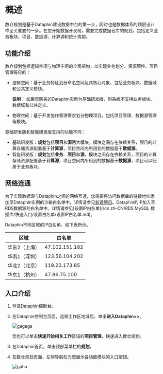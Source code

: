 # 概述

数仓规划是基于Dataphin建设数据中台的第一步，同时也是数据体系的顶层设计中至关重要的一步。在您开始数据开发前，需要完成数据仓库的规划，包括定义业务板块、项目、数据源、计算源和统计周期。

## 功能介绍

数仓规划包括逻辑空间与物理空间的全局架构，以实现业务划分、资源管控、项目管理等目的：

-   逻辑空间：基于业务特征划分命名空间及其核心对象，包括业务板块、数据域和公共定义模块。

    **说明：** 如果您购买的Dataphin实例为基础研发版，则系统不支持业务板块、数据域和公共定义。

-   物理空间：基于开发协作管理需求划分物理项目，包括项目管理、数据源管理等模块。

基础研发版和智能研发版支持的功能不同：

-   基础研发版：**规划**包括**项目**和**源**两大模块。模块之间存在依赖关系，项目的计算存储资源配置基于**计算源**，项目空间内所用到的数据基于**数据源**。
-   智能研发版：**规划**包括**业务**、**项目**和**源**。模块之间存在依赖关系，项目的计算存储资源配置基于**计算源**，项目空间内所用到的数据基于**数据源**，项目可以归属于业务板块。

## 网络连通

为了实现数据源与Dataphin之间的网络互通，您需要将访问数据库的链接地址添加至Dataphin实例的沙箱白名单中，详情请参见[新建项目](/cn.zh-CN/数仓规划/项目管理/新建项目.md)。Dataphin的IP加入至RDS数据源的白名单中。详情请参见[设置IP白名单](/cn.zh-CN/RDS MySQL 数据库/快速入门/设置白名单/设置IP白名单.md)。

Dataphin不同区域的IP白名单，如下表所示。

|区域|白名单|
|--|---|
|华东2（上海）|47.102.151.182|
|华南1（深圳）|123.56.104.202|
|华北2（北京）|119.23.173.65|
|华东1（杭州）|47.96.75.100|

## 入口介绍

1.  登录[Dataphin控制台](https://dataphin.console.aliyun.com/workingArea)。
2.  在Dataphin控制台页面，选择工作区地域后，单击**进入Dataphin\>\>**。

    ![gagaga](https://static-aliyun-doc.oss-accelerate.aliyuncs.com/assets/img/zh-CN/8219018061/p201509.png)

    您也可以单击**快速开始相关工作**区域的**项目管理**，快速进入数仓规划。

3.  在Dataphin首页，单击顶部菜单栏的**规划**。
4.  在数仓规划页面，左侧导航栏为您展示各功能模块的入口按钮。

    ![gaha](https://static-aliyun-doc.oss-accelerate.aliyuncs.com/assets/img/zh-CN/8219018061/p201516.png)


